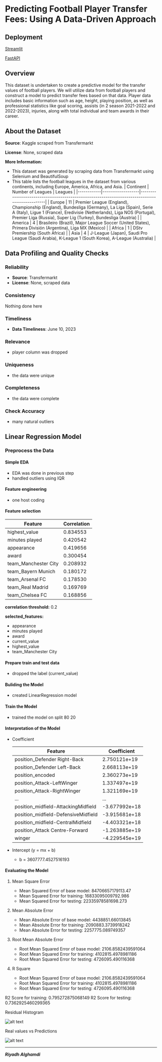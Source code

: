 # Predicting Football Player Transfer Fees: Using A Data-Driven Approach

## Deployment
[Streamlit](https://reyadgh-7.streamlit.app/)

[FastAPI](https://use-case-7-0dl2.onrender.com/)

## Overview

This dataset is undertaken to create a predictive model for the transfer values of football players. We will utilize data from football players and construct a model to predict transfer fees based on that data. Player data includes basic information such as age, height, playing position, as well as professional statistics like goal scoring, assists (in 2 season 2021-2022 and 2022-2023), injuries, along with total individual and team awards in their career.

## About the Dataset

**Source**: Kaggle scraped from Transfermarkt

**License**: None, scraped data

**More Information:**

- This dataset was generated by scraping data from Transfermarkt using Selenium and BeautifulSoup
- This table lists the football leagues in the dataset from various continents, including Europe, America, Africa, and Asia.
   | Continent  | Number of Leagues | Leagues                                                                                           |
   |------------|-------------------|---------------------------------------------------------------------------------------------------|
   | Europe     | 11                | Premier League (England), Championship (England), Bundesliga (Germany), La Liga (Spain), Serie A (Italy), Ligue 1 (France),       Eredivisie (Netherlands), Liga NOS (Portugal), Premier Liga (Russia), Super Lig (Turkey), Bundesliga (Austria) |
   | America    | 4                 | Brasileiro (Brazil), Major League Soccer (United States), Primera División (Argentina), Liga MX (Mexico) |
   | Africa     | 1                 | DStv Premiership (South Africa)                                                                   |
   | Asia       | 4                 | J-League (Japan), Saudi Pro League (Saudi Arabia), K-League 1 (South Korea), A-League (Australia)  |

## Data Profiling and Quality Checks

### Reliability

- **Source**: Transfermarkt
- **License**: None, scraped data

### Consistency

Nothing done here

### Timeliness

- **Data Timeliness**: June 10, 2023

### Relevance

- player column was dropped

### Uniqueness

- the data were unique

### Completeness

- the data were complete

### Check Accuracy

- many natural outliers

## Linear Regression Model

### Preprocess the Data

#### Simple EDA

- EDA was done in previous step
- handled outliers using IQR

#### Feature engineering

- one host coding

#### Feature selection

| Feature                | Correlation |
|------------------------|-------------|
| highest_value          | 0.834553    |
| minutes played         | 0.420542    |
| appearance             | 0.419656    |
| award                  | 0.300454    |
| team_Manchester City   | 0.208932    |
| team_Bayern Munich     | 0.180172    |
| team_Arsenal FC        | 0.178530    |
| team_Real Madrid       | 0.169769    |
| team_Chelsea FC        | 0.168856    |

**correlation threshold:** 0.2

**selected_features:**

- appearance
- minutes played
- award
- current_value
- highest_value
- team_Manchester City


#### Prepare train and test data

- dropped the label (current_value)

#### Buliding the Model

- created LinearRegression model

#### Train the Model

- trained the model on split 80 20

#### Interpretation of the Model

- Coefficient

   | Feature                             | Coefficient      |
   |-------------------------------------|------------------|
   | position_Defender Right-Back        | 2.750121e+19     |
   | position_Defender Left-Back         | 2.668113e+19     |
   | position_encoded                    | 2.360273e+19     |
   | position_Attack-LeftWinger          | 1.337497e+19     |
   | position_Attack-RightWinger         | 1.321169e+19     |
   | ...                                 | ...              |
   | position_midfield-AttackingMidfield | -3.677992e+18    |
   | position_midfield-DefensiveMidfield | -3.915681e+18    |
   | position_midfield-CentralMidfield   | -4.403321e+18    |
   | position_Attack Centre-Forward      | -1.263885e+19    |
   | winger                              | -4.229545e+19    |

- Intercept (y = mx + b)
   - b = 3607777.4527516193

#### Evaluating the Model

1. Mean Square Error
   - Mean Squared Error of base model: 84706657179113.47
   - Mean Squared Error for training: 16833095009792.986
   - Mean Squared Error for testing: 22335978581698.273

2. Mean Absolute Error
   - Mean Absolute  Error of base model: 4438851.66013845
   - Mean Absolute Error for training: 2090883.3739918242
   - Mean Absolute Error for testing: 2257775.089749357

3. Root Mean Absolute Error
   - Root Mean Squared  Error of base model: 2106.8582439591064
   - Root Mean Squared Error for training: 4102815.4978981186
   - Root Mean Squared Error for testing: 4726095.490116368

4. R Square
   - Root Mean Squared  Error of base model: 2106.8582439591064
   - Root Mean Squared Error for training: 4102815.4978981186
   - Root Mean Squared Error for testing: 4726095.490116368

R2 Score for training: 0.795272875068149
R2 Score for testing: 0.7362925460299365


Residual Histogram

![alt text](images/2d98a3ff-8d91-46c2-9251-f1e94c4e2fea.png)

Real values vs Predictions

![alt text](images/ddba8ab9-1a49-45c9-8761-edc4cf909a2d.png)


---

_**Riyadh Alghamdi**_

